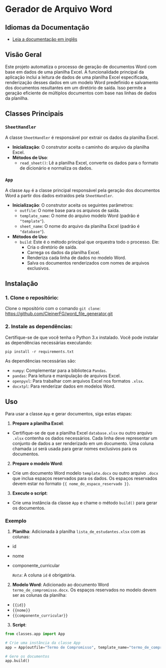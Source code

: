 # Gerador de Arquivo Word

## Idiomas da Documentação

- [Leia a documentação em inglês](README.md)

## Visão Geral

Este projeto automatiza o processo de geração de documentos Word com base em dados de uma planilha Excel. A funcionalidade principal da aplicação inclui a leitura de dados de uma planilha Excel especificada, renderização desses dados em um modelo Word predefinido e salvamento dos documentos resultantes em um diretório de saída. Isso permite a geração eficiente de múltiplos documentos com base nas linhas de dados da planilha.

## Classes Principais

### `SheetHandler`

A classe `SheetHandler` é responsável por extrair os dados da planilha Excel.

- **Inicialização**: O construtor aceita o caminho do arquivo da planilha Excel.
- **Métodos de Uso**:
  - `read_sheet()`: Lê a planilha Excel, converte os dados para o formato de dicionário e normaliza os dados.

### `App`

A classe `App` é a classe principal responsável pela geração dos documentos Word a partir dos dados extraídos pela `SheetHandler`.

- **Inicialização**: O construtor aceita os seguintes parâmetros:
  - `outfile`: O nome base para os arquivos de saída.
  - `template_name`: O nome do arquivo modelo Word (padrão é `"template"`).
  - `sheet_name`: O nome do arquivo da planilha Excel (padrão é `"database"`).
- **Métodos de Uso**:
  - `build`: Este é o método principal que orquestra todo o processo. Ele:
    - Cria o diretório de saída.
    - Carrega os dados da planilha Excel.
    - Renderiza cada linha de dados no modelo Word.
    - Salva os documentos renderizados com nomes de arquivos exclusivos.

## Instalação

### 1. **Clone o repositório**:

Clone o repositório com o comando `git clone`:
https://github.com/CleinerFG/word_file_generator.git

### 2. **Instale as dependências**:

Certifique-se de que você tenha o Python 3.x instalado. Você pode instalar as dependências necessárias executando:

`pip install -r requirements.txt`

As dependências necessárias são:

- `numpy`: Complementar para a biblioteca `Pandas`.
- `pandas`: Para leitura e manipulação de arquivos Excel.
- `openpyxl`: Para trabalhar com arquivos Excel nos formatos `.xlsx`.
- `docxtpl`: Para renderizar dados em modelos Word.

## Uso

Para usar a classe `App` e gerar documentos, siga estas etapas:

1. **Prepare a planilha Excel**:

- Certifique-se de que a planilha Excel `database.xlsx` ou outro arquivo `.xlsx` contenha os dados necessários. Cada linha deve representar um conjunto de dados a ser renderizado em um documento. Uma coluna chamada `id` será usada para gerar nomes exclusivos para os documentos.

2. **Prepare o modelo Word**:

- Crie um documento Word modelo `template.docx` ou outro arquivo `.docx` que inclua espaços reservados para os dados. Os espaços reservados devem estar no formato `{{ nome_do_espaco_reservado }}`.

3. **Execute o script**:

- Crie uma instância da classe `App` e chame o método `build()` para gerar os documentos.

### Exemplo

1. **Planilha**: Adicionada à planilha `lista_de_estudantes.xlsx` com as colunas:

- id
- nome
- componente_curricular

  _`Nota`_: A coluna `id` é obrigatória.

2. **Modelo Word**: Adicionado ao documento Word `termo_de_compromisso.docx`. Os espaços reservados no modelo devem ser as colunas da planilha:

- `{{id}}`
- `{{nome}}`
- `{{componente_curricular}}`

3. **Script**:

```python
from classes.app import App

# Crie uma instância da classe App
app = App(outfile="Termo de Compromisso", template_name="termo_de_compromisso", sheet_name="lista_de_estudantes")

# Gere os documentos
app.build()
```
